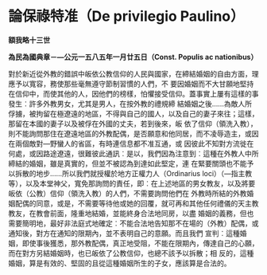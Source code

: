 # 論保祿特准（De privilegio Paulino）


**額我略十三世**

**為民為國典章－—公元一五八五年一月廿五日（Const. Populis ac nationibus）**





對於新近從外教的錯誤中皈依公教信仰的人民與國家，在締結婚姻的自由方面，理應予以寬容，務使那些毫無遵守節制習慣的人們，不
要因婚姻而不大甘願地堅持在信仰中，而使其他的人，因他們的榜樣，怕懼接受信仰。蓋事實上屢有這樣的事發生︰許多外教男女，尤其是男人，在按外教的禮規締
結婚姻之後……為敵人所俘擄，被拘留在極遼遠的地區，不得與自己的國人，以及自己的妻子來往；這樣，那留在本國的妻子以及被俘在外國的丈夫，若到後來，皈
依了信仰（領洗入教），則不能詢問那住在遼遠地區的外教配偶，是否願意和他同居，而不凌辱造主，或因在兩個敵對—野蠻人的省區，有時連信息都不准互通，或
因彼此不知對方流徙在何處，或因路途遼遠，很難彼此通訊︰是以，我們因為注意到︰這種在外教人中所締結的婚姻，雖是真實的，但並不被認為到達如此堅定，連
在緊要關頭也不能予以拆散的地步……所以我們就授權於地方正權力人（Ordinarius 
loci）（—指主教等），以及本堂神父，寬免那詢問的責任，即︰在上述地區的男女教友，以及將要皈依（公教）信仰（領洗入教）的人們，不需要詢問他們在
外教時所結的外教婚姻配偶的同意，或是，不需要等待他或她的回覆，就可再和其他任何禮儀的天主教教友，在教會前面，隆重地結婚，並能終身合法地同房，以盡
婚姻的義務，但也需要簡明地，最好非法庭式地確定︰不能合法地告知那不在場的（外教）配偶，或通知後，對方在通知的限期內，並不表明自己的意願。而且我們
宣判︰這種婚姻，即使事後獲悉，那外教配偶，真正地受阻，不能在限期內，傳達自己的心願，而在對方另結婚姻時，也已皈依了公教信仰，也總不該予以拆散；相
反的，這種婚姻，算是有效的、堅固的且從這種婚姻所生的子女，應該算是合法的。


